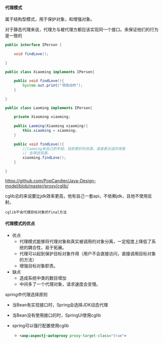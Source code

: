 #### 代理模式

属于结构型模式，用于保护对象，和增强对象。

对于静态代理来说，代理方与被代理方都应该实现同一个接口。来保证他们的行为是一致的

```java
public interface IPerson {
   
    void findLove();
    
}

public class Xiaoming implements IPerson{
    
    public void findLove(){
        System.out.print("寻找动作");
    }
    
}

public class Laoming implements IPerson{
    
    private Xiaoming xiaoming;
    
    public Laoming(Xiaoming xiaoming){
        this.xiaoming = xiaoming;
    }
    
    public void findLove(){
        //laoming有自己的手段，找到更好的资源，或者更合适的场景
        // 去筛选资源。
        xiaoming.findLove();
    }
    
}

```

https://github.com/PopCandier/Java-Design-model/blob/master/proxy/cglib/

cglib总的来说要比jdk效率更高，他有自己一套api，不依赖jdk，且他不使用反射。

`cglib不会代理目标对象的final方法`

#### 代理模式的优点

* 优点
  * 代理模式能够将代理对象和真实被调用的对象分离，一定程度上降低了系统的耦合性，易于拓展。
  * 代理可以起到保护目标对象作用（用户不会直接访问，直接调用目标对象的方法）
  * 增强目标对象职责。
* 缺点
  * 造成系统中类的数目增加
  * 中间多了一个代理对象，请求速度会变慢。

spring中代理选择原则

* 当Bean有实现接口时，Spring会选择JDK动态代理

* 当Bean没有使用接口的时，SpringUI使用cglib

* spring可以强行配置使用cglib

  * ```xml
    <aop:aspectj-autoproxy proxy-target-class="true">
    ```

    